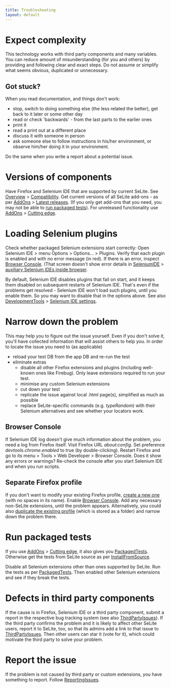 ```yaml
---
title: Troubleshooting
layout: default
---
```



# Expect complexity #
This technology works with third party components and many variables. You can reduce amount of misunderstanding (for you and others) by providing and following clear and exact steps. Do not assume or simplify what seems obvious, duplicated or unnecessary.

## Got stuck? ##
When you read documentation, and things don't work:
  * stop, switch to doing something else (the less related the better), get back to it later or some other day
  * read or check 'backwards' - from the last parts to the earlier ones
  * print it
  * read a print out at a different place
  * discuss it with someone in person
  * ask someone else to follow instructions in his/her environment, or observe him/her doing it in your environment.

Do the same when you write a report about a potential issue.

# Versions of components #
Have Firefox and Selenium IDE that are supported by current SeLite. See [Overview](./) > [Compatibility](./#compatibility). Get current versions of all SeLite add-ons - as per [AddOns](AddOns) > [Latest releases](AddOns#latest-releases). (If you only get add-ons that you need, you may not be able to [run packaged tests](#run-packaged-tests)). For unreleased functionality use [AddOns](AddOns) > [Cutting edge](AddOns#cutting-edge).

# Loading Selenium plugins #
Check whether packaged Selenium extensions start correctly: Open Selenium IDE > menu Options > Options... > Plugins. Verify that each plugin is enabled and with no error message (in red). If there is an error, inspect [Browser Console](#browser-console). (That screen doesn't show error details in [SeleniumIDE](SeleniumIDE) > [auxiliary Selenium IDEs inside browser](SeleniumIDE#auxiliary-selenium-ides-inside-browser).

By default, Selenium IDE disables plugins that fail on start, and it keeps them disabled on subsequent restarts of Selenium IDE. That's even if the problems get resolved - Selenium IDE won't load such plugins, until you enable them. So you may want to disable that in the options above. See also [DevelopmentTools](DevelopmentTools) > [Selenium IDE settings](DevelopmentTools#selenium-ide-settings).

# Narrow down the problem #
This may help you to figure out the issue yourself. Even if you don't solve it, you'll have collected information that will assist others to help you. In order to locate the issue you need to (as applicable)
  * reload your test DB from the app DB and re-run the test
  * eliminate extras
    * disable all other Firefox extensions and plugins (including  well-known ones like Firebug). Only leave extensions required to run your test.
    * minimise any custom Selenium extensions
    * cut down your test
    * replicate the issue against local .html page(s), simplified as much as possible
    * replace SeLite-specific commands (e.g. _typeRandom_) with their Selenium alternatives and see whether your locators work.

## Browser Console ##
If Selenium IDE log doesn't give much information about the problem, you need a log from Firefox itself. Visit Firefox URL _about:config_. Set preference _devtools.chrome.enabled_ to true (by double-clicking). Restart Firefox and go to its menu > Tools > Web Developer > Browser Console. Does it show any errors or warnings? Re-check the console after you start Selenium IDE and when you run scripts.

## Separate Firefox profile ##
If you don't want to modify your existing Firefox profile, [create a new one](https://developer.mozilla.org/en-US/Add-ons/Setting_up_extension_development_environment#Development_profile) (with no spaces in its name). Enable [Browser Console](#browser-console). Add any necessary non-SeLite extensions, until the problem appears. Alternatively, you could also [duplicate the existing profile](http://kb.mozillazine.org/Moving_your_profile_folder) (which is stored as a folder) and narrow down the problem there.

# Run packaged tests #
If you use [AddOns](AddOns) > [Cutting edge](AddOns#cutting-edge), it also gives you [PackagedTests](PackagedTests). Otherwise get the tests from SeLite source as per [InstallFromSource](InstallFromSource).

Disable all Selenium extensions other than ones supported by SeLite. Run the tests as per [PackagedTests](PackagedTests). Then enabled other Selenium extensions and see if they break the tests.

# Defects in third party components #
If the cause is in Firefox, Selenium IDE or a third party component, submit a report in the respective bug tracking system (see also [ThirdPartyIssues](ThirdPartyIssues)). If the third party confirms the problem and it is likely to affect other SeLite users, report it to SeLite, too, so that its admins add a link to that issue to [ThirdPartyIssues](ThirdPartyIssues). Then other users can star it (vote for it), which could motivate the third party to solve your problem.

# Report the issue #
If the problem is not caused by third party or custom extensions, you have something to report. Follow [ReportingIssues](ReportingIssues).